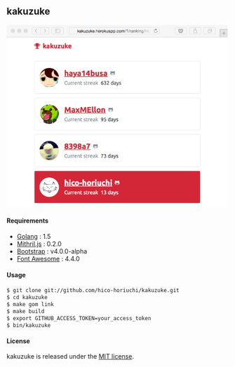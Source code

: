 ## kakuzuke

![screen.png](https://raw.githubusercontent.com/hico-horiuchi/kakuzuke/master/screen.png)

#### Requirements

  - [Golang](https://golang.org/) : 1.5
  - [Mithril.js](https://lhorie.github.io/mithril/) : 0.2.0
  - [Bootstrap](http://v4-alpha.getbootstrap.com/) : v4.0.0-alpha
  - [Font Awesome](http://fontawesome.io/) : 4.4.0

#### Usage

    $ git clone git://github.com/hico-horiuchi/kakuzuke.git
    $ cd kakuzuke
    $ make gom link
    $ make build
    $ export GITHUB_ACCESS_TOKEN=your_access_token
    $ bin/kakuzuke

#### License

kakuzuke is released under the [MIT license](https://raw.githubusercontent.com/hico-horiuchi/kakuzuke/master/LICENSE).
